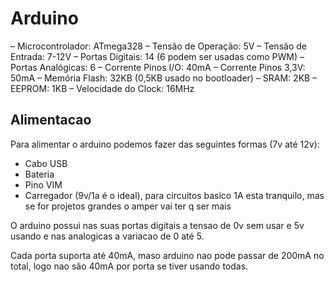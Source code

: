 # Arduino

– Microcontrolador: ATmega328
– Tensão de Operação: 5V
– Tensão de Entrada: 7-12V
– Portas Digitais: 14 (6 podem ser usadas como PWM)
– Portas Analógicas: 6
– Corrente Pinos I/O: 40mA
– Corrente Pinos 3,3V: 50mA
– Memória Flash: 32KB (0,5KB usado no bootloader)
– SRAM: 2KB
– EEPROM: 1KB
– Velocidade do Clock: 16MHz

## Alimentacao
Para alimentar o arduino podemos fazer das seguintes formas (7v até 12v):

- Cabo USB
- Bateria
- Pino VIM
- Carregador (9v/1a é o ideal), para circuitos basico 1A esta tranquilo, mas se for projetos grandes o amper vai ter q ser mais

O arduino possui nas suas portas digitais a tensao de 0v sem usar e 5v usando e nas analogicas a variacao de 0 até 5.

Cada porta suporta até 40mA, maso arduino nao pode passar de 200mA no total, logo nao são 40mA por porta se tiver usando todas.